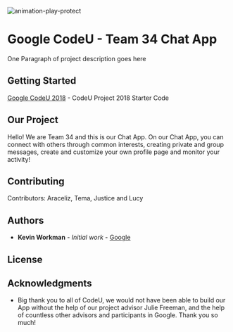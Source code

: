 ![animation-play-protect](https://user-images.githubusercontent.com/26611391/43545076-dc723130-95a2-11e8-896b-ae2a6dffe5b2.gif)

# Google CodeU - Team 34 Chat App

One Paragraph of project description goes here

## Getting Started

[Google CodeU 2018](https://github.com/google/codeu_project_2018) - CodeU Project 2018 Starter Code

## Our Project

Hello! We are Team 34 and this is our Chat App. On our Chat App, you can connect with others through common interests, creating private and group messages, create and customize your own profile page and monitor your activity!


## Contributing
Contributors: Araceliz, Tema, Justice and Lucy

 

## Authors

* **Kevin Workman** - *Initial work* - [Google](https://github.com/google/codeu_project_2018)

## License

## Acknowledgments

* Big thank you to all of CodeU, we would not have been able to build our App without the help of our project advisor Julie Freeman, and the help of countless other advisors and participants in Google. Thank you so much!
